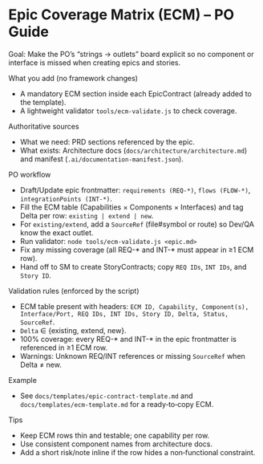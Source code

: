# Epic Coverage Matrix (ECM) – PO Guide

Goal: Make the PO’s “strings → outlets” board explicit so no component or interface is missed when creating epics and stories.

What you add (no framework changes)
- A mandatory ECM section inside each EpicContract (already added to the template).
- A lightweight validator `tools/ecm-validate.js` to check coverage.

Authoritative sources
- What we need: PRD sections referenced by the epic.
- What exists: Architecture docs (`docs/architecture/architecture.md`) and manifest (`.ai/documentation-manifest.json`).

PO workflow
- Draft/Update epic frontmatter: `requirements (REQ-*)`, `flows (FLOW-*)`, `integrationPoints (INT-*)`.
- Fill the ECM table (Capabilities × Components × Interfaces) and tag Delta per row: `existing | extend | new`.
- For `existing/extend`, add a `SourceRef` (file#symbol or route) so Dev/QA know the exact outlet.
- Run validator: `node tools/ecm-validate.js <epic.md>`
- Fix any missing coverage (all REQ-* and INT-* must appear in ≥1 ECM row).
- Hand off to SM to create StoryContracts; copy `REQ IDs`, `INT IDs`, and `Story ID`.

Validation rules (enforced by the script)
- ECM table present with headers: `ECM ID, Capability, Component(s), Interface/Port, REQ IDs, INT IDs, Story ID, Delta, Status, SourceRef`.
- `Delta` ∈ {existing, extend, new}.
- 100% coverage: every REQ-* and INT-* in the epic frontmatter is referenced in ≥1 ECM row.
- Warnings: Unknown REQ/INT references or missing `SourceRef` when Delta ≠ new.

Example
- See `docs/templates/epic-contract-template.md` and `docs/templates/ecm-template.md` for a ready‑to‑copy ECM.

Tips
- Keep ECM rows thin and testable; one capability per row.
- Use consistent component names from architecture docs.
- Add a short risk/note inline if the row hides a non‑functional constraint.

